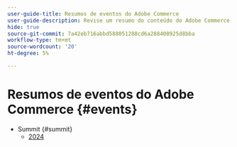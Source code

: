 ```yaml
---
user-guide-title: Resumos de eventos do Adobe Commerce
user-guide-description: Revise um resumo do conteúdo do Adobe Commerce sobre os eventos do Adobe.
hide: true
source-git-commit: 7a42eb716abbd588051288cd6a288408925d8bba
workflow-type: tm+mt
source-wordcount: '20'
ht-degree: 5%

---
```



# Resumos de eventos do Adobe Commerce {#events}

+ Summit {#summit}
   + [2024](summit/2024.md)
